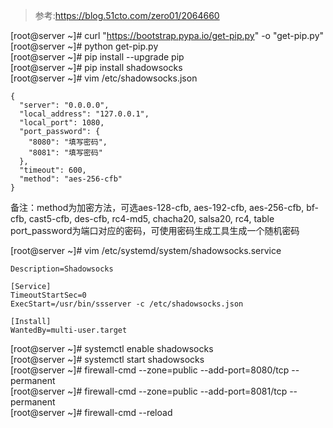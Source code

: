 >参考:https://blog.51cto.com/zero01/2064660

[root@server ~]# curl "https://bootstrap.pypa.io/get-pip.py" -o "get-pip.py"  
[root@server ~]# python get-pip.py  
[root@server ~]# pip install --upgrade pip  
[root@server ~]# pip install shadowsocks  
[root@server ~]# vim /etc/shadowsocks.json  
```
{
  "server": "0.0.0.0",
  "local_address": "127.0.0.1",
  "local_port": 1080,
  "port_password": {
    "8080": "填写密码",
    "8081": "填写密码"
  },
  "timeout": 600,
  "method": "aes-256-cfb"
}
```

备注：method为加密方法，可选aes-128-cfb, aes-192-cfb, aes-256-cfb, bf-cfb, cast5-cfb, des-cfb, rc4-md5, chacha20, salsa20, rc4, table
port_password为端口对应的密码，可使用密码生成工具生成一个随机密码

[root@server ~]# vim /etc/systemd/system/shadowsocks.service
```[Unit]
Description=Shadowsocks

[Service]
TimeoutStartSec=0
ExecStart=/usr/bin/ssserver -c /etc/shadowsocks.json

[Install]
WantedBy=multi-user.target
```

[root@server ~]# systemctl enable shadowsocks  
[root@server ~]# systemctl start shadowsocks  
[root@server ~]# firewall-cmd --zone=public --add-port=8080/tcp --permanent  
[root@server ~]# firewall-cmd --zone=public --add-port=8081/tcp --permanent  
[root@server ~]# firewall-cmd --reload
